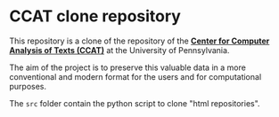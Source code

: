 # CCAT clone repository
This repository is a clone of the repository of the **[Center for Computer
Analysis of Texts (CCAT)](https://ccat.sas.upenn.edu/gopher/text/religion/biblical/)** at the University of Pennsylvania.

The aim of the project is to preserve this valuable data in a more conventional and modern format for the users and for computational purposes.

The `src` folder contain the python script to clone "html repositories".